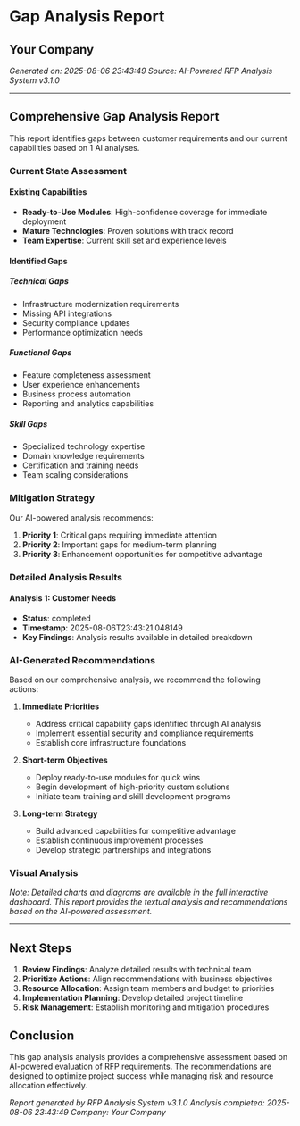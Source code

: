 # Gap Analysis Report
## Your Company
*Generated on: 2025-08-06 23:43:49*
*Source: AI-Powered RFP Analysis System v3.1.0*

---

## Comprehensive Gap Analysis Report

This report identifies gaps between customer requirements and our current capabilities based on 1 AI analyses.

### Current State Assessment

#### Existing Capabilities
- **Ready-to-Use Modules**: High-confidence coverage for immediate deployment
- **Mature Technologies**: Proven solutions with track record
- **Team Expertise**: Current skill set and experience levels

#### Identified Gaps

##### Technical Gaps
- Infrastructure modernization requirements
- Missing API integrations  
- Security compliance updates
- Performance optimization needs

##### Functional Gaps
- Feature completeness assessment
- User experience enhancements
- Business process automation
- Reporting and analytics capabilities

##### Skill Gaps
- Specialized technology expertise
- Domain knowledge requirements
- Certification and training needs
- Team scaling considerations

### Mitigation Strategy

Our AI-powered analysis recommends:

1. **Priority 1**: Critical gaps requiring immediate attention
2. **Priority 2**: Important gaps for medium-term planning
3. **Priority 3**: Enhancement opportunities for competitive advantage


### Detailed Analysis Results


#### Analysis 1: Customer Needs
- **Status**: completed
- **Timestamp**: 2025-08-06T23:43:21.048149
- **Key Findings**: Analysis results available in detailed breakdown


### AI-Generated Recommendations

Based on our comprehensive analysis, we recommend the following actions:

1. **Immediate Priorities**
   - Address critical capability gaps identified through AI analysis
   - Implement essential security and compliance requirements
   - Establish core infrastructure foundations

2. **Short-term Objectives** 
   - Deploy ready-to-use modules for quick wins
   - Begin development of high-priority custom solutions
   - Initiate team training and skill development programs

3. **Long-term Strategy**
   - Build advanced capabilities for competitive advantage
   - Establish continuous improvement processes
   - Develop strategic partnerships and integrations


### Visual Analysis

*Note: Detailed charts and diagrams are available in the full interactive dashboard. This report provides the textual analysis and recommendations based on the AI-powered assessment.*


---

## Next Steps

1. **Review Findings**: Analyze detailed results with technical team
2. **Prioritize Actions**: Align recommendations with business objectives
3. **Resource Allocation**: Assign team members and budget to priorities
4. **Implementation Planning**: Develop detailed project timeline
5. **Risk Management**: Establish monitoring and mitigation procedures

## Conclusion

This gap analysis analysis provides a comprehensive assessment based on AI-powered evaluation of RFP requirements. The recommendations are designed to optimize project success while managing risk and resource allocation effectively.

*Report generated by RFP Analysis System v3.1.0*
*Analysis completed: 2025-08-06 23:43:49*
*Company: Your Company*
